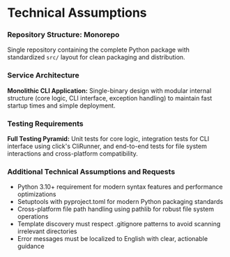 # Technical Assumptions

### Repository Structure: Monorepo
Single repository containing the complete Python package with standardized `src/` layout for clean packaging and distribution.

### Service Architecture
**Monolithic CLI Application:** Single-binary design with modular internal structure (core logic, CLI interface, exception handling) to maintain fast startup times and simple deployment.

### Testing Requirements
**Full Testing Pyramid:** Unit tests for core logic, integration tests for CLI interface using click's CliRunner, and end-to-end tests for file system interactions and cross-platform compatibility.

### Additional Technical Assumptions and Requests
- Python 3.10+ requirement for modern syntax features and performance optimizations
- Setuptools with pyproject.toml for modern Python packaging standards
- Cross-platform file path handling using pathlib for robust file system operations
- Template discovery must respect .gitignore patterns to avoid scanning irrelevant directories
- Error messages must be localized to English with clear, actionable guidance
